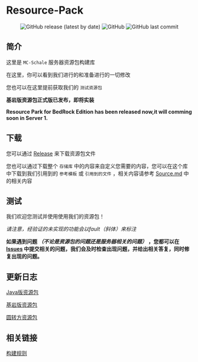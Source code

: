 # Resource-Pack

<div align="center">
 <img alt="GitHub release (latest by date)" src="https://img.shields.io/github/v/release/MC-Schale/Resource-pack?style=for-the-badge"> 
 <img alt="GitHub" src="https://img.shields.io/github/license/MC-Schale/Resource-pack?style=for-the-badge"> 
 <img alt="GitHub last commit" src="https://img.shields.io/github/last-commit/MC-Schale/Resource-pack?style=for-the-badge"> 
</div>

## 简介

这里是 `MC-Schale` 服务器资源包构建库

在这里，你可以看到我们进行的和准备进行的一切修改

您也可以在这里提前获取我们的 `测试资源包`

**基岩版资源包正式版已发布，即将实装**

**Resource Park for BedRock Edition has been released now,it will comming soon in Server 1.**

## 下载

您可以通过 [Release](https://github.com/MC-Schale/Resource-pack/releases) 来下载资源包文件

您也可以通过下载整个 `存储库` 中的内容来自定义您需要的内容，您可以在这个库中下载到我们引用到的 `参考模板` 或 `引用到的文件` ，相关内容请参考  [Source.md](https://github.com/MC-Schale/Resource-pack/blob/main/Samples/Source.md) 中的相关内容

## 测试

我们欢迎您测试并使用使用我们的资源包！

*请注意，经验证的未实现的功能会以fault（斜体）来标注*

**如果遇到问题 *（不论是资源包的问题还是服务器相关的问题）* ，您都可以在 [Issues](https://github.com/MC-Schale/Resource-pack/issues) 中提交相关的问题，我们会及时检查出现问题，并给出相关答复，同时修复出现的问题。**

## 更新日志

[Java版资源包](https://github.com/MC-Schale/Resource-pack/blob/main/Server1/ResourcePack(JavaEdition)/Changelog.md)

[基岩版资源包](https://github.com/MC-Schale/Resource-pack/blob/main/Server1/ResourcePack(BedrockEdition)/Changelog.md)

[圆转方资源包](https://github.com/MC-Schale/Resource-pack/blob/main/%E5%9C%86%E8%BD%AC%E6%96%B9%E6%8B%93%E5%B1%95%E5%8C%85%20For%20Java%20Edition/Changelog.md)

## 相关链接

[构建规则](https://github.com/MC-Schale/Resource-pack/blob/main/Rules.md)
